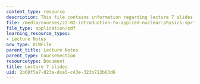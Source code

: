 ```yaml
---
content_type: resource
description: This file contains information regarding lecture 7 slides
file: /media/courses/22-02-introduction-to-applied-nuclear-physics-spring-2012/2b60f5a7823adce5c43e323b713b63d6_MIT22_02S12_lec07.pdf
file_type: application/pdf
learning_resource_types:
- Lecture Notes
ocw_type: OCWFile
parent_title: Lecture Notes
parent_type: CourseSection
resourcetype: Document
title: Lecture 7 slides
uid: 2b60f5a7-823a-dce5-c43e-323b713b63d6
---
```

